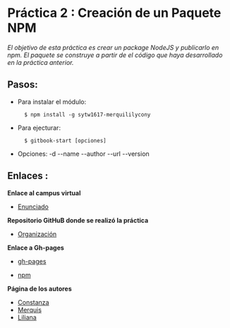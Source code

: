 # Práctica 2 : Creación de un Paquete NPM

 *El objetivo de esta práctica es crear un package NodeJS y publicarlo en npm.
 El paquete se construye a partir de el código que haya desarrollado en la práctica anterior.*

## Pasos:

* Para instalar el módulo:
  ~~~
    $ npm install -g sytw1617-merquililycony
  ~~~

* Para ejecturar:
  ~~~
    $ gitbook-start [opciones]
  ~~~
* Opciones: -d <directorio> --name <nombre del gitbook> --author <nombre del autor> --url <url del repositorio> --version

## Enlaces :

 **Enlace al campus virtual**

 * [Enunciado](https://casianorodriguezleon.gitbooks.io/ull-esit-1617/content/practicas/practicanm.html)

 **Repositorio GitHuB donde se realizó la práctica**

 * [Organización](https://github.com/ULL-ESIT-SYTW-1617/creacion-de-paquetes-y-modulos-en-nodejs-merquililycony/)

 **Enlace a Gh-pages**

 * [gh-pages](https://ull-esit-sytw-1617.github.io/creacion-de-paquetes-y-modulos-en-nodejs-merquililycony/)

 * [npm](https://www.npmjs.com/package/sytw1617-merquililycony)

 **Página de los autores**

 * [Constanza](http://alu0100673647.github.io)
 * [Merquis](http://merquis.github.io)
 * [Liliana](https://alu0100762846.github.io)
